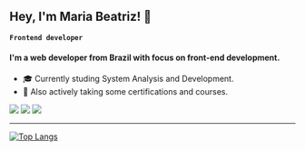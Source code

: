

<h2 align="left">Hey, I'm Maria Beatriz! 👋</h2> 

**`Frontend developer`**

<h4 align="left">I'm a web developer from Brazil with focus on front-end development. </h4>

- 🎓 Currently studing System Analysis and Development.
- 🤔 Also actively taking some certifications and courses.


<a href="www.linkedin.com/in/mariabeatriznaufel" target="_blank"><img src="https://img.shields.io/badge/-LinkedIn-7E74F1?style=for-the-badge&logo=linkedin&logoColor=white" target="_blank"></a>
<a href="mailto:mariabncarvalho@gmail.com"><img src="https://img.shields.io/badge/-Gmail-7E74F1?style=for-the-badge&logo=gmail&logoColor=white" target="_blank"></a>
<a href="https://www.instagram.com/beatriznaufel" target="_blank"><img src="https://img.shields.io/badge/-Instagram-7E74F1?style=for-the-badge&logo=instagram&logoColor=white" target="_blank"></a>

---

[![Top Langs](https://github-readme-stats.vercel.app/api/top-langs/?username=beatriznaufel&layout=compact&theme=material-palenight)](https://github.com/beatriznaufel/github-readme-stats)



